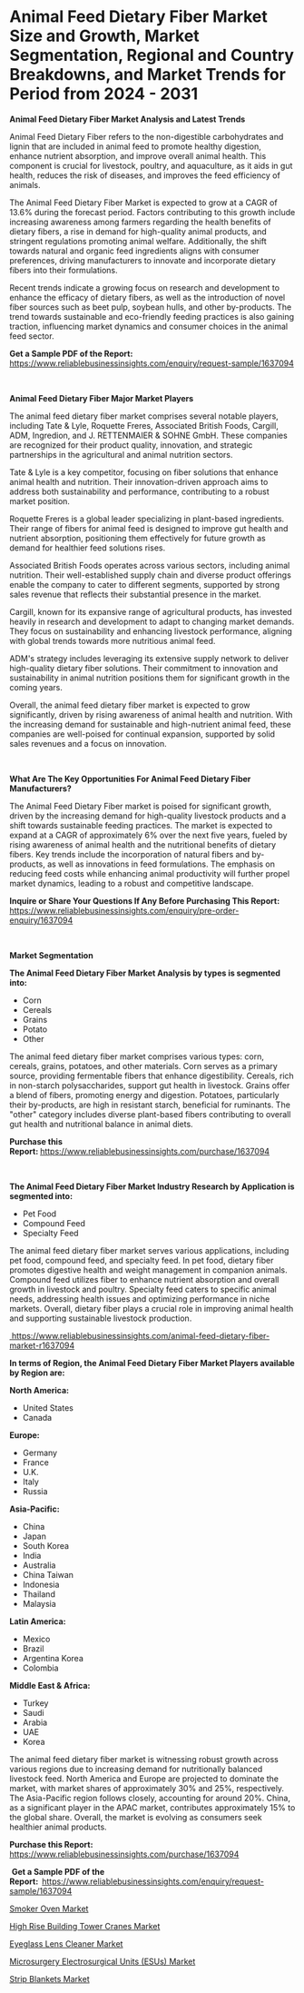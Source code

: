 <p><h1>Animal Feed Dietary Fiber Market Size and Growth, Market Segmentation, Regional and Country Breakdowns, and Market Trends for Period from 2024 -  2031</h1></p><p><strong>Animal Feed Dietary Fiber Market Analysis and Latest Trends</strong></p>
<p><p>Animal Feed Dietary Fiber refers to the non-digestible carbohydrates and lignin that are included in animal feed to promote healthy digestion, enhance nutrient absorption, and improve overall animal health. This component is crucial for livestock, poultry, and aquaculture, as it aids in gut health, reduces the risk of diseases, and improves the feed efficiency of animals.</p><p>The Animal Feed Dietary Fiber Market is expected to grow at a CAGR of 13.6% during the forecast period. Factors contributing to this growth include increasing awareness among farmers regarding the health benefits of dietary fibers, a rise in demand for high-quality animal products, and stringent regulations promoting animal welfare. Additionally, the shift towards natural and organic feed ingredients aligns with consumer preferences, driving manufacturers to innovate and incorporate dietary fibers into their formulations.</p><p>Recent trends indicate a growing focus on research and development to enhance the efficacy of dietary fibers, as well as the introduction of novel fiber sources such as beet pulp, soybean hulls, and other by-products. The trend towards sustainable and eco-friendly feeding practices is also gaining traction, influencing market dynamics and consumer choices in the animal feed sector.</p></p>
<p><strong>Get a Sample PDF of the Report:&nbsp;</strong> <a href="https://www.reliablebusinessinsights.com/enquiry/request-sample/1637094">https://www.reliablebusinessinsights.com/enquiry/request-sample/1637094</a></p>
<p>&nbsp;</p>
<p><strong>Animal Feed Dietary Fiber Major Market Players</strong></p>
<p><p>The animal feed dietary fiber market comprises several notable players, including Tate & Lyle, Roquette Freres, Associated British Foods, Cargill, ADM, Ingredion, and J. RETTENMAIER & SOHNE GmbH. These companies are recognized for their product quality, innovation, and strategic partnerships in the agricultural and animal nutrition sectors.</p><p>Tate & Lyle is a key competitor, focusing on fiber solutions that enhance animal health and nutrition. Their innovation-driven approach aims to address both sustainability and performance, contributing to a robust market position.</p><p>Roquette Freres is a global leader specializing in plant-based ingredients. Their range of fibers for animal feed is designed to improve gut health and nutrient absorption, positioning them effectively for future growth as demand for healthier feed solutions rises.</p><p>Associated British Foods operates across various sectors, including animal nutrition. Their well-established supply chain and diverse product offerings enable the company to cater to different segments, supported by strong sales revenue that reflects their substantial presence in the market.</p><p>Cargill, known for its expansive range of agricultural products, has invested heavily in research and development to adapt to changing market demands. They focus on sustainability and enhancing livestock performance, aligning with global trends towards more nutritious animal feed.</p><p>ADM's strategy includes leveraging its extensive supply network to deliver high-quality dietary fiber solutions. Their commitment to innovation and sustainability in animal nutrition positions them for significant growth in the coming years.</p><p>Overall, the animal feed dietary fiber market is expected to grow significantly, driven by rising awareness of animal health and nutrition. With the increasing demand for sustainable and high-nutrient animal feed, these companies are well-poised for continual expansion, supported by solid sales revenues and a focus on innovation.</p></p>
<p>&nbsp;</p>
<p><strong>What Are The Key Opportunities For Animal Feed Dietary Fiber Manufacturers?</strong></p>
<p><p>The Animal Feed Dietary Fiber market is poised for significant growth, driven by the increasing demand for high-quality livestock products and a shift towards sustainable feeding practices. The market is expected to expand at a CAGR of approximately 6% over the next five years, fueled by rising awareness of animal health and the nutritional benefits of dietary fibers. Key trends include the incorporation of natural fibers and by-products, as well as innovations in feed formulations. The emphasis on reducing feed costs while enhancing animal productivity will further propel market dynamics, leading to a robust and competitive landscape.</p></p>
<p><strong>Inquire or Share Your Questions If Any Before Purchasing This Report:</strong> <a href="https://www.reliablebusinessinsights.com/enquiry/pre-order-enquiry/1637094">https://www.reliablebusinessinsights.com/enquiry/pre-order-enquiry/1637094</a></p>
<p>&nbsp;</p>
<p><strong>Market Segmentation</strong></p>
<p><strong>The Animal Feed Dietary Fiber Market Analysis by types is segmented into:</strong></p>
<p><ul><li>Corn</li><li>Cereals</li><li>Grains</li><li>Potato</li><li>Other</li></ul></p>
<p><p>The animal feed dietary fiber market comprises various types: corn, cereals, grains, potatoes, and other materials. Corn serves as a primary source, providing fermentable fibers that enhance digestibility. Cereals, rich in non-starch polysaccharides, support gut health in livestock. Grains offer a blend of fibers, promoting energy and digestion. Potatoes, particularly their by-products, are high in resistant starch, beneficial for ruminants. The "other" category includes diverse plant-based fibers contributing to overall gut health and nutritional balance in animal diets.</p></p>
<p><strong>Purchase this Report:&nbsp;</strong><a href="https://www.reliablebusinessinsights.com/purchase/1637094">https://www.reliablebusinessinsights.com/purchase/1637094</a></p>
<p>&nbsp;</p>
<p><strong>The Animal Feed Dietary Fiber Market Industry Research by Application is segmented into:</strong></p>
<p><ul><li>Pet Food</li><li>Compound Feed</li><li>Specialty Feed</li></ul></p>
<p><p>The animal feed dietary fiber market serves various applications, including pet food, compound feed, and specialty feed. In pet food, dietary fiber promotes digestive health and weight management in companion animals. Compound feed utilizes fiber to enhance nutrient absorption and overall growth in livestock and poultry. Specialty feed caters to specific animal needs, addressing health issues and optimizing performance in niche markets. Overall, dietary fiber plays a crucial role in improving animal health and supporting sustainable livestock production.</p></p>
<p><a href="https://www.reliablebusinessinsights.com/animal-feed-dietary-fiber-market-r1637094">&nbsp;https://www.reliablebusinessinsights.com/animal-feed-dietary-fiber-market-r1637094</a></p>
<p><strong>In terms of Region, the Animal Feed Dietary Fiber Market Players available by Region are:</strong></p>
<p>
    <p> <strong> North America: </strong>
        <ul>
            <li>United States</li>
            <li>Canada</li>
        </ul>
        </p> 
    <p> <strong> Europe: </strong>
        <ul>
            <li>Germany</li>
            <li>France</li>
            <li>U.K.</li>
            <li>Italy</li>
            <li>Russia</li>
        </ul>
        </p> 
    <p> <strong> Asia-Pacific: </strong>
        <ul>
            <li>China</li>
            <li>Japan</li>
            <li>South Korea</li>
            <li>India</li>
            <li>Australia</li>
            <li>China Taiwan</li>
            <li>Indonesia</li>
            <li>Thailand</li>
            <li>Malaysia</li>
        </ul>
        </p> 
    <p> <strong> Latin America: </strong>
        <ul>
            <li>Mexico</li>
            <li>Brazil</li>
            <li>Argentina Korea</li>
            <li>Colombia</li>
        </ul>
        </p> 
    <p> <strong> Middle East & Africa: </strong>
        <ul>
            <li>Turkey</li>
            <li>Saudi</li>
            <li>Arabia</li>
            <li>UAE</li>
            <li>Korea</li>
        </ul>
    </p>
    </p>
<p><p>The animal feed dietary fiber market is witnessing robust growth across various regions due to increasing demand for nutritionally balanced livestock feed. North America and Europe are projected to dominate the market, with market shares of approximately 30% and 25%, respectively. The Asia-Pacific region follows closely, accounting for around 20%. China, as a significant player in the APAC market, contributes approximately 15% to the global share. Overall, the market is evolving as consumers seek healthier animal products.</p></p>
<p><strong>Purchase this Report: </strong><a href="https://www.reliablebusinessinsights.com/purchase/1637094">https://www.reliablebusinessinsights.com/purchase/1637094</a></p>
<p>&nbsp;<strong>Get a Sample PDF of the Report:&nbsp;&nbsp;</strong><a href="https://www.reliablebusinessinsights.com/enquiry/request-sample/1637094">https://www.reliablebusinessinsights.com/enquiry/request-sample/1637094</a></p>
<p><strong></strong></p>
<p><p><a href="https://www.linkedin.com/pulse/comprehensive-look-product-type-gaselectric-application-suvae?trackingId=mXZwqw2VR%2BaGQ%2F7j5ogAJw%3D%3D">Smoker Oven Market</a></p><p><a href="https://medium.com/@jubayermia832/high-rise-building-tower-cranes-market-insights-product-type-application-trends-and-regional-e0203a19d884">High Rise Building Tower Cranes Market</a></p><p><a href="https://issuu.com/reportprime-2/docs/eyeglass-lens-cleaner-market-size-2_212185b1cebc7e">Eyeglass Lens Cleaner Market</a></p><p><a href="https://medium.com/@jubayermia832/microsurgery-electrosurgical-units-esus-market-size-share-analysis-growth-trends-forecasts-f135fed29f04?postPublishedType=repub">Microsurgery Electrosurgical Units (ESUs) Market</a></p><p><a href="https://issuu.com/reportprime-2/docs/strip-blankets-market-size-2030.ppt_93d148d917d5ab">Strip Blankets Market</a></p></p>